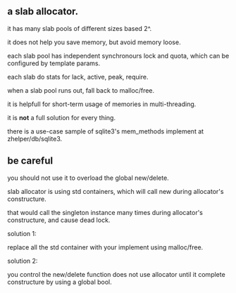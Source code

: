## a slab allocator.
it has many slab pools of different sizes based 2^.

it does not help you save memory, but avoid memory loose.

each slab pool has independent synchronours lock and quota, which can be configured by template params.

each slab do stats for lack, active, peak, require.

when a slab pool runs out, fall back to malloc/free.

it is helpfull for short-term usage of memories in multi-threading.

it is **not** a full solution for every thing.

there is a use-case sample of sqlite3's mem_methods implement at zhelper/db/sqlite3.

## be careful
you should not use it to overload the global new/delete.

slab allocator is using std containers, which will call new during allocator's constructure.

that would call the singleton instance many times during allocator's constructure, and cause dead lock.

solution 1:

replace all the std container with your implement using malloc/free.

solution 2:

you control the new/delete function does not use allocator until it complete constructure by using a global bool.
